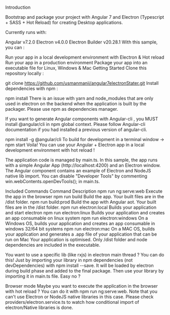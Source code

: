 Introduction

Bootstrap and package your project with Angular 7 and Electron (Typescript + SASS + Hot Reload) for creating Desktop applications.

Currently runs with:

Angular v7.2.0
Electron v4.0.0
Electron Builder v20.28.1
With this sample, you can :

Run your app in a local development environment with Electron & Hot reload
Run your app in a production environment
Package your app into an executable file for Linux, Windows & Mac
Getting Started
Clone this repository locally :

git clone https://github.com/usmanmanii/angular7electronStater.git
Install dependencies with npm :

npm install
There is an issue with yarn and node_modules that are only used in electron on the backend when the application is built by the packager. Please use npm as dependencies manager.

If you want to generate Angular components with Angular-cli , you MUST install @angular/cli in npm global context. Please follow Angular-cli documentation if you had installed a previous version of angular-cli.

npm install -g @angular/cli
To build for development
in a terminal window -> npm start
Voila! You can use your Angular + Electron app in a local development environment with hot reload !

The application code is managed by main.ts. In this sample, the app runs with a simple Angular App (http://localhost:4200) and an Electron window. The Angular component contains an example of Electron and NodeJS native lib import. You can disable "Developer Tools" by commenting win.webContents.openDevTools(); in main.ts.

Included Commands
Command	Description
npm run ng:serve:web	          Execute the app in the browser
npm run build	                  Build the app. Your built files are in the /dist folder.
npm run build:prod	            Build the app with Angular aot. Your built files are in the /dist folder.
npm run electron:local	        Builds your application and start electron
npm run electron:linux	        Builds your application and creates an app consumable on linux system
npm run electron:windows	      On a Windows OS, builds your application and creates an app consumable in windows 32/64 bit systems
npm run electron:mac	          On a MAC OS, builds your application and generates a .app file of your application that can be run on Mac
Your application is optimised. Only /dist folder and node dependencies are included in the executable.

You want to use a specific lib (like rxjs) in electron main thread ?
You can do this! Just by importing your library in npm dependencies (not devDependencies) with npm install --save. It will be loaded by electron during build phase and added to the final package. Then use your library by importing it in main.ts file. Easy no ?

Browser mode
Maybe you want to execute the application in the browser with hot reload ? You can do it with npm run ng:serve:web. Note that you can't use Electron or NodeJS native libraries in this case. Please check providers/electron.service.ts to watch how conditional import of electron/Native libraries is done.
